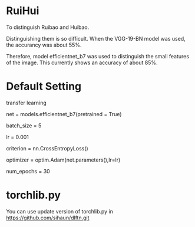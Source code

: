# RuiHui
To distinguish Ruibao and Huibao.

Distinguishing them is so difficult.
When the VGG-19-BN model was used, the accurancy was about 55%.

Therefore, model efficientnet_b7 was used to distinguish the small features of the image.
This currently shows an accuracy of about 85%.

# Default Setting
transfer learning

net = models.efficientnet_b7(pretrained = True)

batch_size = 5

lr = 0.001

criterion = nn.CrossEntropyLoss()

optimizer = optim.Adam(net.parameters(),lr=lr)

num_epochs = 30

# torchlib.py
You can use update version of torchlib.py in
https://github.com/sihaun/dlftn.git
